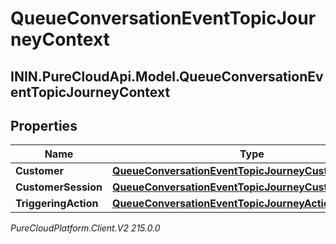 # QueueConversationEventTopicJourneyContext

## ININ.PureCloudApi.Model.QueueConversationEventTopicJourneyContext

## Properties

|Name | Type | Description | Notes|
|------------ | ------------- | ------------- | -------------|
| **Customer** | [**QueueConversationEventTopicJourneyCustomer**](QueueConversationEventTopicJourneyCustomer) |  | [optional] |
| **CustomerSession** | [**QueueConversationEventTopicJourneyCustomerSession**](QueueConversationEventTopicJourneyCustomerSession) |  | [optional] |
| **TriggeringAction** | [**QueueConversationEventTopicJourneyAction**](QueueConversationEventTopicJourneyAction) |  | [optional] |



_PureCloudPlatform.Client.V2 215.0.0_
